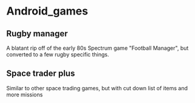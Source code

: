 # Android_games

## Rugby manager

A blatant rip off of the early 80s Spectrum game "Football Manager", but converted to a few rugby specific things. 

## Space trader plus

Similar to other space trading games, but with cut down list of items and more missions

